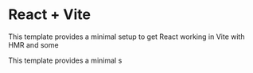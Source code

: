 # React + Vite

This template provides a minimal setup to get React working in Vite with HMR and some 

This template provides a minimal s